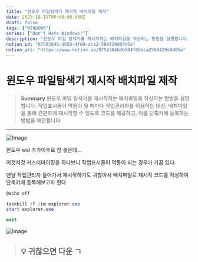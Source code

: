 ```yaml
---
title: "윈도우 파일탐색기 재시작 배치파일 제작"
date: 2023-10-15T00:00:00.000Z
draft: false
tags: ["WINDOWS"]
series: ["Don't Hate Windows!"]
description: "윈도우 파일 탐색기를 재시작하는 배치파일을 작성하는 방법을 설명합니다. 작업표시줄이 먹통이 될 때마다 작업관리자를 이용하는 대신, 배치파일을 통해 간편하게 재시작할 수 있도록 코드를 제공하고, 이를 단축키에 등록하는 방법을 제안합니다."
notion_id: "07583846-d650-4f69-aca2-588429d0405a"
notion_url: "https://www.notion.so/07583846d6504f69aca2588429d0405a"
---
```


# 윈도우 파일탐색기 재시작 배치파일 제작

> **Summary**
> 윈도우 파일 탐색기를 재시작하는 배치파일을 작성하는 방법을 설명합니다. 작업표시줄이 먹통이 될 때마다 작업관리자를 이용하는 대신, 배치파일을 통해 간편하게 재시작할 수 있도록 코드를 제공하고, 이를 단축키에 등록하는 방법을 제안합니다.

---

![Image](https://prod-files-secure.s3.us-west-2.amazonaws.com/09ccd4d5-876c-4bba-bbdf-cc77a0a11257/c306dd15-3210-4f72-911f-0ccbaf6f4aa5/Untitled.png?X-Amz-Algorithm=AWS4-HMAC-SHA256&X-Amz-Content-Sha256=UNSIGNED-PAYLOAD&X-Amz-Credential=ASIAZI2LB46663R7RFAQ%2F20250724%2Fus-west-2%2Fs3%2Faws4_request&X-Amz-Date=20250724T115913Z&X-Amz-Expires=3600&X-Amz-Security-Token=IQoJb3JpZ2luX2VjEAMaCXVzLXdlc3QtMiJIMEYCIQD%2FKy1agKLTMizKFTNo%2FE%2FWBCiSwyBZ0QUBqtqbKE8%2BsAIhAOtCQqPVcgbc4mZDDkGtI%2FQHrPwbXKBDHPuTDyjxYqPQKv8DCCwQABoMNjM3NDIzMTgzODA1IgxYWrZZwCBg1%2FOqGokq3AOAX6L5zDSMMekO5KB7OTJ2O8%2FlduUDHo7jfGenCvWL4b5AyfbsuwrAVL7ZahfKcGeBgC8B2FaGuC%2Fh5W3mjweMMyirmc%2B14xS%2Fc4jewlQ4YE6il0UFmnqDlAcUXTtBMSI8DXfiTaKyMSdTyy6XtBOZRqXO0s2t33AzR7qtbldz9wj%2BaxGzghEvB%2B4HTCi5imgS6PMFqM68J5bKadoIwYFYjF0FcZ2hnSZBQaXIeJCV43UrRugspWj5MxUSZ8eg4%2B2cW4%2BhOvT5l%2BkAJifxs3yvK9KoSxm1fRtYNtW0zIbhSENQxyYYth5PjuOCSa875LCfUCkYO90pVdQiSKmCS9%2BIhjVl8flhLTTulxwE0aTvbPNZDp5X3U6sH%2BujPz36mdRaxQ%2Fq8fS6mR2SnKcawo57G2vX%2F1ccg6kF3fFUrvdeC98yWzdKijRZUzOmRuSUop6N6bOfkzfVZ9em6E5RjL1%2BY1xUwB8vNU1CAuEJPj31CRsxUVLB5PTxQERCCEAdXFvIpIeLy88CA5fJZHJDu7O4fV5R%2FRkUGbwsu6wvbfIKx822unQ93pYMErMj9J7cwDxYvWt0JOsT%2F6ozFOxRuwg%2FJ1NDQLRxwuCDHOcz8p4zv4tW9M%2FLXImnFJ%2B%2FTjCsm4jEBjqkAXR85OJBs7P7b%2BiZyCUYmRiulZvv3TD7xVU5lP%2FmtX3C0NVWF4yof0bAkK1xmQx3Xyd4wLThVhhvrcV7pajBaJUoGNzKyS7sVMUED2aoIYNieIBJ1jeh%2BvWO5zP9kd4zDyPwL1fJN%2F3PYgwqzxXG6t%2F2DkNvSr%2FG%2FAPAXnpwSn9dZSJcABpevv8149jcAw2gbQB8sHgbf%2B8gy0trecSUVWZgY2Iv&X-Amz-Signature=21cb4565cbf65da61ce8c0b41c35fdf61cbb635768da136325b55dfcafcafd4a&X-Amz-SignedHeaders=host&x-amz-checksum-mode=ENABLED&x-id=GetObject)


윈도우 wsl 추가이후로 참 좋은데…

이것저것 커스터마이징을 하다보니 작업표시줄이 먹통이 되는 경우가 가끔 있다.

맨날 작업관리자 들어가서 재시작하기도 귀찮아서 배치파일로 재시작 코드를 작성하여 단축키에 등록해보고자 한다

```powershell
@echo off

taskkill /f /im explorer.exe
start explorer.exe

exit
```

![Image](https://prod-files-secure.s3.us-west-2.amazonaws.com/09ccd4d5-876c-4bba-bbdf-cc77a0a11257/7419a487-b3cf-4594-b0cb-b30cd619ff07/Untitled.png?X-Amz-Algorithm=AWS4-HMAC-SHA256&X-Amz-Content-Sha256=UNSIGNED-PAYLOAD&X-Amz-Credential=ASIAZI2LB46663R7RFAQ%2F20250724%2Fus-west-2%2Fs3%2Faws4_request&X-Amz-Date=20250724T115913Z&X-Amz-Expires=3600&X-Amz-Security-Token=IQoJb3JpZ2luX2VjEAMaCXVzLXdlc3QtMiJIMEYCIQD%2FKy1agKLTMizKFTNo%2FE%2FWBCiSwyBZ0QUBqtqbKE8%2BsAIhAOtCQqPVcgbc4mZDDkGtI%2FQHrPwbXKBDHPuTDyjxYqPQKv8DCCwQABoMNjM3NDIzMTgzODA1IgxYWrZZwCBg1%2FOqGokq3AOAX6L5zDSMMekO5KB7OTJ2O8%2FlduUDHo7jfGenCvWL4b5AyfbsuwrAVL7ZahfKcGeBgC8B2FaGuC%2Fh5W3mjweMMyirmc%2B14xS%2Fc4jewlQ4YE6il0UFmnqDlAcUXTtBMSI8DXfiTaKyMSdTyy6XtBOZRqXO0s2t33AzR7qtbldz9wj%2BaxGzghEvB%2B4HTCi5imgS6PMFqM68J5bKadoIwYFYjF0FcZ2hnSZBQaXIeJCV43UrRugspWj5MxUSZ8eg4%2B2cW4%2BhOvT5l%2BkAJifxs3yvK9KoSxm1fRtYNtW0zIbhSENQxyYYth5PjuOCSa875LCfUCkYO90pVdQiSKmCS9%2BIhjVl8flhLTTulxwE0aTvbPNZDp5X3U6sH%2BujPz36mdRaxQ%2Fq8fS6mR2SnKcawo57G2vX%2F1ccg6kF3fFUrvdeC98yWzdKijRZUzOmRuSUop6N6bOfkzfVZ9em6E5RjL1%2BY1xUwB8vNU1CAuEJPj31CRsxUVLB5PTxQERCCEAdXFvIpIeLy88CA5fJZHJDu7O4fV5R%2FRkUGbwsu6wvbfIKx822unQ93pYMErMj9J7cwDxYvWt0JOsT%2F6ozFOxRuwg%2FJ1NDQLRxwuCDHOcz8p4zv4tW9M%2FLXImnFJ%2B%2FTjCsm4jEBjqkAXR85OJBs7P7b%2BiZyCUYmRiulZvv3TD7xVU5lP%2FmtX3C0NVWF4yof0bAkK1xmQx3Xyd4wLThVhhvrcV7pajBaJUoGNzKyS7sVMUED2aoIYNieIBJ1jeh%2BvWO5zP9kd4zDyPwL1fJN%2F3PYgwqzxXG6t%2F2DkNvSr%2FG%2FAPAXnpwSn9dZSJcABpevv8149jcAw2gbQB8sHgbf%2B8gy0trecSUVWZgY2Iv&X-Amz-Signature=e7422cbff453c30b9991336487c2b906c2b6887f06479d1eb14cf36ca8492a14&X-Amz-SignedHeaders=host&x-amz-checksum-mode=ENABLED&x-id=GetObject)

> 💡 **귀찮으면 다운 ㄱ**
> ---
>
>


